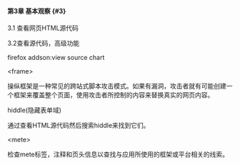 #### 第3章 基本观察 {#3}

3.1 查看网页HTML源代码

3.2查看源代码，高级功能

firefox addson:view source chart

&lt;frame&gt;

操纵框架是一种常见的跨站式脚本攻击模式。如果有漏洞，攻击者就有可能创建一个框架来覆盖整个页面，使用攻击者所控制的内容来替换真实的网页内容。

hiddle(隐藏表单域)

通过查看HTML源代码然后搜索hiddle来找到它们。

&lt;mete&gt;

检查mete标签，注释和页头信息以查找与应用所使用的框架或平台相关的线索。